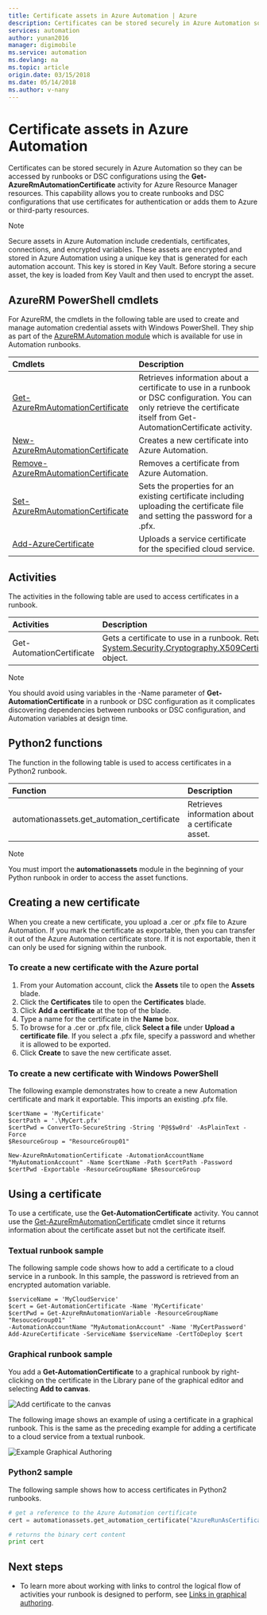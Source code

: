 ```yaml
---
title: Certificate assets in Azure Automation | Azure
description: Certificates can be stored securely in Azure Automation so they can be accessed by runbooks to authenticate against Azure and third party resources. This article explains the details of certificates and how to work with them in both textual and graphical authoring.
services: automation
author: yunan2016
manager: digimobile
ms.service: automation
ms.devlang: na
ms.topic: article
origin.date: 03/15/2018
ms.date: 05/14/2018
ms.author: v-nany
---
```


# Certificate assets in Azure Automation

Certificates can be stored securely in Azure Automation so they can be accessed by runbooks or DSC configurations using the **Get-AzureRmAutomationCertificate** activity for Azure Resource Manager resources. This capability allows you to create runbooks and DSC configurations that use certificates for authentication or adds them to Azure or third-party resources.

>[!NOTE]
>Secure assets in Azure Automation include credentials, certificates, connections, and encrypted variables. These assets are encrypted and stored in Azure Automation using a unique key that is generated for each automation account. This key is stored in Key Vault. Before storing a secure asset, the key is loaded from Key Vault and then used to encrypt the asset.

## AzureRM PowerShell cmdlets
For AzureRM, the cmdlets in the following table are used to create and manage automation credential assets with Windows PowerShell.  They ship as part of the [AzureRM.Automation module](https://docs.microsoft.com/powershell/azure/overview) which is available for use in Automation runbooks.

|Cmdlets|Description|
|:---|:---|
|[Get-AzureRmAutomationCertificate](https://docs.microsoft.com/powershell/module/azurerm.automation/get-azurermautomationcertificate)|Retrieves information about a certificate to use in a runbook or DSC configuration. You can only retrieve the certificate itself from Get-AutomationCertificate activity.|
|[New-AzureRmAutomationCertificate](https://docs.microsoft.com/powershell/module/azurerm.automation/new-azurermautomationcertificate)|Creates a new certificate into Azure Automation.|
[Remove-AzureRmAutomationCertificate](https://docs.microsoft.com/powershell/module/azurerm.automation/remove-azurermautomationcertificate)|Removes a certificate from Azure Automation.|Creates a new certificate into Azure Automation.
|[Set-AzureRmAutomationCertificate](https://docs.microsoft.com/powershell/module/azurerm.automation/set-azurermautomationcertificate)|Sets the properties for an existing certificate including uploading the certificate file and setting the password for a .pfx.|
|[Add-AzureCertificate](https://msdn.microsoft.com/library/azure/dn495214.aspx)|Uploads a service certificate for the specified cloud service.|

## Activities
The activities in the following table are used to access certificates in a runbook.

| Activities | Description |
|:---|:---|
|Get-AutomationCertificate|Gets a certificate to use in a runbook. Returns a [System.Security.Cryptography.X509Certificates.X509Certificate2](https://msdn.microsoft.com/en-us/library/system.security.cryptography.x509certificates.x509certificate2.aspx) object.|

> [!NOTE] 
> You should avoid using variables in the -Name parameter of **Get-AutomationCertificate**  in a runbook or DSC configuration as it complicates discovering dependencies between runbooks or DSC configuration, and Automation variables at design time.

## Python2 functions

The function in the following table is used to access certificates in a Python2 runbook.

| Function | Description |
|:---|:---|
| automationassets.get_automation_certificate | Retrieves information about a certificate asset. |

> [!NOTE]
> You must import the **automationassets** module in the beginning of your Python runbook in order to access the asset functions.

## Creating a new certificate

When you create a new certificate, you upload a .cer or .pfx file to Azure Automation. If you mark the certificate as exportable, then you can transfer it out of the Azure Automation certificate store. If it is not exportable, then it can only be used for signing within the runbook.

### To create a new certificate with the Azure portal

1. From your Automation account, click the **Assets** tile to open the **Assets** blade.
1. Click the **Certificates** tile to open the **Certificates** blade.
1. Click **Add a certificate** at the top of the blade.
1. Type a name for the certificate in the **Name** box.
1. To browse for a .cer or .pfx file, click **Select a file** under **Upload a certificate file**. If you select a .pfx file, specify a password and whether it is allowed to be exported.
1. Click **Create** to save the new certificate asset.

### To create a new certificate with Windows PowerShell

The following example demonstrates how to create a new Automation certificate and mark it exportable. This imports an existing .pfx file.

```powershell-interactive
$certName = 'MyCertificate'
$certPath = '.\MyCert.pfx'
$certPwd = ConvertTo-SecureString -String 'P@$$w0rd' -AsPlainText -Force
$ResourceGroup = "ResourceGroup01"

New-AzureRmAutomationCertificate -AutomationAccountName "MyAutomationAccount" -Name $certName -Path $certPath -Password $certPwd -Exportable -ResourceGroupName $ResourceGroup
```

## Using a certificate

To use a certificate, use the **Get-AutomationCertificate** activity. You cannot use the [Get-AzureRmAutomationCertificate](https://msdn.microsoft.com/library/mt603765.aspx) cmdlet since it returns information about the certificate asset but not the certificate itself.

### Textual runbook sample

The following sample code shows how to add a certificate to a cloud service in a runbook. In this sample, the password is retrieved from an encrypted automation variable.

```powershell-interactive
$serviceName = 'MyCloudService'
$cert = Get-AutomationCertificate -Name 'MyCertificate'
$certPwd = Get-AzureRmAutomationVariable -ResourceGroupName "ResouceGroup01" `
-AutomationAccountName "MyAutomationAccount" -Name 'MyCertPassword'
Add-AzureCertificate -ServiceName $serviceName -CertToDeploy $cert
```

### Graphical runbook sample

You add a **Get-AutomationCertificate** to a graphical runbook by right-clicking on the certificate in the Library pane of the graphical editor and selecting **Add to canvas**.

![Add certificate to the canvas](media/automation-certificates/automation-certificate-add-to-canvas.png)

The following image shows an example of using a certificate in a graphical runbook. This is the same as the preceding example for adding a certificate to a cloud service from a textual runbook.

![Example Graphical Authoring ](media/automation-certificates/graphical-runbook-add-certificate.png)

### Python2 sample
The following sample shows how to access certificates in Python2 runbooks.

```python
# get a reference to the Azure Automation certificate
cert = automationassets.get_automation_certificate("AzureRunAsCertificate")

# returns the binary cert content  
print cert 
```

## Next steps

- To learn more about working with links to control the logical flow of activities your runbook is designed to perform, see [Links in graphical authoring](automation-graphical-authoring-intro.md#links-and-workflow). 
